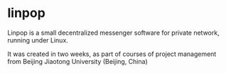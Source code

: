 linpop
======

Linpop is a small decentralized messenger software for private network, running under Linux.

It was created in two weeks, as part of courses of project management from Beijing Jiaotong University (Beijing, China)
